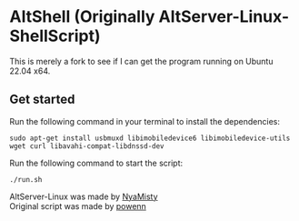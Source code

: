 # AltShell (Originally AltServer-Linux-ShellScript)

This is merely a fork to see if I can get the program running on Ubuntu 22.04 x64.

## Get started
Run the following command in your terminal to install the dependencies:
```
sudo apt-get install usbmuxd libimobiledevice6 libimobiledevice-utils wget curl libavahi-compat-libdnssd-dev
```
Run the following command to start the script:
```
./run.sh
```
  
AltServer-Linux was made by [NyaMisty](https://github.com/NyaMisty)  
Original script was made by [powenn](https://github.com/powenn)
